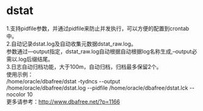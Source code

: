 dstat
=====
1.支持pidfile参数，并通过pidfile来防止并发执行，可以方便的配置到crontab中。<br>
2.自动记录dstat.log及自动收集元数据dstat_raw.log。<br>
  参数通过—output指定，dstat_raw.log自动根据自动根据log名称生成,–output必需以.log后缀结尾。<br>
3.日志自动归档功能，大于100m，自动归档，归档最多保留2个。<br>
使用示例：<br>
/home/oracle/dbafree/dstat -tydncs --output /home/oracle/dbafree/dstat.log --pidfile /home/oracle/dbafree/dstat.lck --nocolor 10 <br>
更多请参考：http://www.dbafree.net/?p=1166
